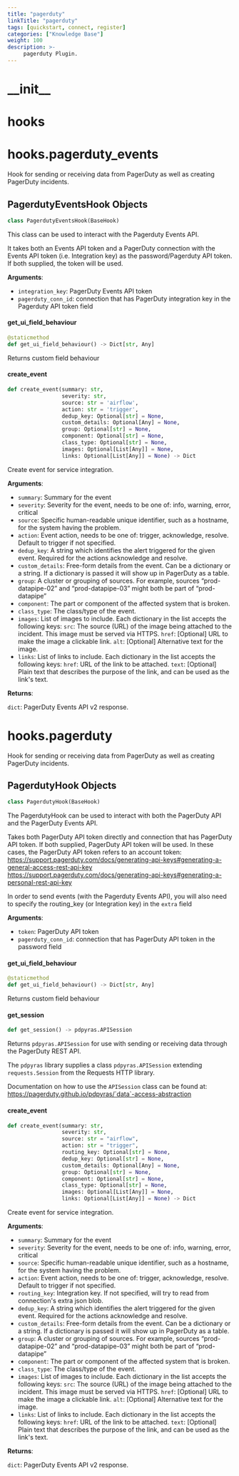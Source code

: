 ```yaml
---
title: "pagerduty"
linkTitle: "pagerduty"
tags: [quickstart, connect, register] 
categories: ["Knowledge Base"]
weight: 100
description: >-
     pagerduty Plugin.
---
```


<a id="__init__"></a>

# \_\_init\_\_

<a id="hooks"></a>

# hooks

<a id="hooks.pagerduty_events"></a>

# hooks.pagerduty\_events

Hook for sending or receiving data from PagerDuty as well as creating PagerDuty incidents.

<a id="hooks.pagerduty_events.PagerdutyEventsHook"></a>

## PagerdutyEventsHook Objects

```python
class PagerdutyEventsHook(BaseHook)
```

This class can be used to interact with the Pagerduty Events API.

It takes both an Events API token and a PagerDuty connection with the Events API token
 (i.e. Integration key) as the password/Pagerduty API token. If both supplied, the token will be used.

**Arguments**:

- `integration_key`: PagerDuty Events API token
- `pagerduty_conn_id`: connection that has PagerDuty integration key in the Pagerduty API token field

<a id="hooks.pagerduty_events.PagerdutyEventsHook.get_ui_field_behaviour"></a>

#### get\_ui\_field\_behaviour

```python
@staticmethod
def get_ui_field_behaviour() -> Dict[str, Any]
```

Returns custom field behaviour

<a id="hooks.pagerduty_events.PagerdutyEventsHook.create_event"></a>

#### create\_event

```python
def create_event(summary: str,
                 severity: str,
                 source: str = 'airflow',
                 action: str = 'trigger',
                 dedup_key: Optional[str] = None,
                 custom_details: Optional[Any] = None,
                 group: Optional[str] = None,
                 component: Optional[str] = None,
                 class_type: Optional[str] = None,
                 images: Optional[List[Any]] = None,
                 links: Optional[List[Any]] = None) -> Dict
```

Create event for service integration.

**Arguments**:

- `summary`: Summary for the event
- `severity`: Severity for the event, needs to be one of: info, warning, error, critical
- `source`: Specific human-readable unique identifier, such as a
hostname, for the system having the problem.
- `action`: Event action, needs to be one of: trigger, acknowledge,
resolve. Default to trigger if not specified.
- `dedup_key`: A string which identifies the alert triggered for the given event.
Required for the actions acknowledge and resolve.
- `custom_details`: Free-form details from the event. Can be a dictionary or a string.
If a dictionary is passed it will show up in PagerDuty as a table.
- `group`: A cluster or grouping of sources. For example, sources
“prod-datapipe-02” and “prod-datapipe-03” might both be part of “prod-datapipe”
- `component`: The part or component of the affected system that is broken.
- `class_type`: The class/type of the event.
- `images`: List of images to include. Each dictionary in the list accepts the following keys:
`src`: The source (URL) of the image being attached to the incident. This image must be served via
HTTPS.
`href`: [Optional] URL to make the image a clickable link.
`alt`: [Optional] Alternative text for the image.
- `links`: List of links to include. Each dictionary in the list accepts the following keys:
`href`: URL of the link to be attached.
`text`: [Optional] Plain text that describes the purpose of the link, and can be used as the
link's text.

**Returns**:

`dict`: PagerDuty Events API v2 response.

<a id="hooks.pagerduty"></a>

# hooks.pagerduty

Hook for sending or receiving data from PagerDuty as well as creating PagerDuty incidents.

<a id="hooks.pagerduty.PagerdutyHook"></a>

## PagerdutyHook Objects

```python
class PagerdutyHook(BaseHook)
```

The PagerdutyHook can be used to interact with both the PagerDuty API and the PagerDuty Events API.

Takes both PagerDuty API token directly and connection that has PagerDuty API token.
If both supplied, PagerDuty API token will be used.
In these cases, the PagerDuty API token refers to an account token:
https://support.pagerduty.com/docs/generating-api-keys#generating-a-general-access-rest-api-key
https://support.pagerduty.com/docs/generating-api-keys#generating-a-personal-rest-api-key

In order to send events (with the Pagerduty Events API), you will also need to specify the
routing_key (or Integration key) in the ``extra`` field

**Arguments**:

- `token`: PagerDuty API token
- `pagerduty_conn_id`: connection that has PagerDuty API token in the password field

<a id="hooks.pagerduty.PagerdutyHook.get_ui_field_behaviour"></a>

#### get\_ui\_field\_behaviour

```python
@staticmethod
def get_ui_field_behaviour() -> Dict[str, Any]
```

Returns custom field behaviour

<a id="hooks.pagerduty.PagerdutyHook.get_session"></a>

#### get\_session

```python
def get_session() -> pdpyras.APISession
```

Returns `pdpyras.APISession` for use with sending or receiving data through the PagerDuty REST API.

The `pdpyras` library supplies a class `pdpyras.APISession` extending `requests.Session` from the
Requests HTTP library.

Documentation on how to use the `APISession` class can be found at:
https://pagerduty.github.io/pdpyras/`data`-access-abstraction

<a id="hooks.pagerduty.PagerdutyHook.create_event"></a>

#### create\_event

```python
def create_event(summary: str,
                 severity: str,
                 source: str = "airflow",
                 action: str = "trigger",
                 routing_key: Optional[str] = None,
                 dedup_key: Optional[str] = None,
                 custom_details: Optional[Any] = None,
                 group: Optional[str] = None,
                 component: Optional[str] = None,
                 class_type: Optional[str] = None,
                 images: Optional[List[Any]] = None,
                 links: Optional[List[Any]] = None) -> Dict
```

Create event for service integration.

**Arguments**:

- `summary`: Summary for the event
- `severity`: Severity for the event, needs to be one of: info, warning, error, critical
- `source`: Specific human-readable unique identifier, such as a
hostname, for the system having the problem.
- `action`: Event action, needs to be one of: trigger, acknowledge,
resolve. Default to trigger if not specified.
- `routing_key`: Integration key. If not specified, will try to read
from connection's extra json blob.
- `dedup_key`: A string which identifies the alert triggered for the given event.
Required for the actions acknowledge and resolve.
- `custom_details`: Free-form details from the event. Can be a dictionary or a string.
If a dictionary is passed it will show up in PagerDuty as a table.
- `group`: A cluster or grouping of sources. For example, sources
“prod-datapipe-02” and “prod-datapipe-03” might both be part of “prod-datapipe”
- `component`: The part or component of the affected system that is broken.
- `class_type`: The class/type of the event.
- `images`: List of images to include. Each dictionary in the list accepts the following keys:
`src`: The source (URL) of the image being attached to the incident. This image must be served via
HTTPS.
`href`: [Optional] URL to make the image a clickable link.
`alt`: [Optional] Alternative text for the image.
- `links`: List of links to include. Each dictionary in the list accepts the following keys:
`href`: URL of the link to be attached.
`text`: [Optional] Plain text that describes the purpose of the link, and can be used as the
link's text.

**Returns**:

`dict`: PagerDuty Events API v2 response.


